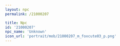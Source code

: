 ```yaml
---
layout: npc
permalink: /21000207

title: Npc
id: '21000207'
npc_name: 'Unknown'
icon_url: 'portrait/mob/21000207_m_foxcute03_p.png'
---
```

